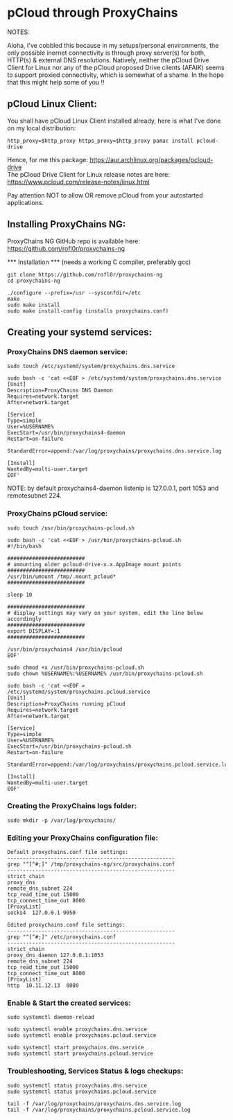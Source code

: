 # pCloud through ProxyChains

NOTES:

Aloha, I've cobbled this because in my setups/personal environments, the only possible inernet connectivity is through proxy server(s) for both, HTTP(s) & external DNS resolutions. Natively, neither the pCloud Drive Client for Linux nor any of the pCloud proposed Drive clients (AFAIK) seems to support proxied connectivity, which is somewhat of a shame. In the hope that this might help some of you !!

## pCloud Linux Client:

You shall have pCloud Linux Client installed already, here is what I've done on my local distribution:
```
http_proxy=$http_proxy https_proxy=$http_proxy pamac install pcloud-drive
```
Hence, for me this package: https://aur.archlinux.org/packages/pcloud-drive   
The pCloud Drive Client for Linux release notes are here: https://www.pcloud.com/release-notes/linux.html

Pay attention NOT to allow OR remove pCloud from your autostarted applications.

## Installing ProxyChains NG:

ProxyChains NG GitHub repo is available here: https://github.com/rofl0r/proxychains-ng

*** Installation *** (needs a working C compiler, preferably gcc)
```
git clone https://github.com/rofl0r/proxychains-ng
cd proxychains-ng

./configure --prefix=/usr --sysconfdir=/etc
make
sudo make install
sudo make install-config (installs proxychains.conf)
```

## Creating your systemd services:

### ProxyChains DNS daemon service:
```
sudo touch /etc/systemd/system/proxychains.dns.service
```
```
sudo bash -c 'cat <<EOF > /etc/systemd/system/proxychains.dns.service
[Unit]
Description=ProxyChains DNS Daemon
Requires=network.target
After=network.target

[Service]
Type=simple
User=%USERNAME%
ExecStart=/usr/bin/proxychains4-daemon
Restart=on-failure

StandardError=append:/var/log/proxychains/proxychains.dns.service.log

[Install]
WantedBy=multi-user.target
EOF'
```
NOTE: by default proxychains4-daemon listenip is 127.0.0.1, port 1053 and remotesubnet 224.

### ProxyChains pCloud service:
```
sudo touch /usr/bin/proxychains-pcloud.sh
```
```
sudo bash -c 'cat <<EOF > /usr/bin/proxychains-pcloud.sh
#!/bin/bash

#########################
# umounting older pcloud-drive-x.x.AppImage mount points
#########################
/usr/bin/umount /tmp/.mount_pcloud*
#########################

sleep 10

#########################
# display settings may vary on your system, edit the line below accordingly
#########################
export DISPLAY=:1
#########################

/usr/bin/proxychains4 /usr/bin/pcloud
EOF'
```
```
sudo chmod +x /usr/bin/proxychains-pcloud.sh
sudo chown %USERNAME%:%USERNAME% /usr/bin/proxychains-pcloud.sh
```
```
sudo bash -c 'cat <<EOF > /etc/systemd/system/proxychains.pcloud.service
[Unit]
Description=ProxyChains running pCloud
Requires=network.target
After=network.target

[Service]  
Type=simple
User=%USERNAME%
ExecStart=/usr/bin/proxychains-pcloud.sh
Restart=on-failure  

StandardError=append:/var/log/proxychains/proxychains.pcloud.service.log

[Install]
WantedBy=multi-user.target
EOF'
```

### Creating the ProxyChains logs folder:
```
sudo mkdir -p /var/log/proxychains/
```

### Editing your ProxyChains configuration file:
```
Default proxychains.conf file settings:
------------------------------------------------------
grep "^[^#;]" /tmp/proxychains-ng/src/proxychains.conf
------------------------------------------------------
strict_chain
proxy_dns
remote_dns_subnet 224
tcp_read_time_out 15000
tcp_connect_time_out 8000
[ProxyList]
socks4  127.0.0.1 9050
```
```
Edited proxychains.conf file settings:
------------------------------------------------------
grep "^[^#;]" /etc/proxychains.conf
------------------------------------------------------
strict_chain
proxy_dns_daemon 127.0.0.1:1053
remote_dns_subnet 224
tcp_read_time_out 15000
tcp_connect_time_out 8000
[ProxyList]
http  10.11.12.13  8080
```

### Enable & Start the created services:
```
sudo systemctl daemon-reload

sudo systemctl enable proxychains.dns.service 
sudo systemctl enable proxychains.pcloud.service 

sudo systemctl start proxychains.dns.service
sudo systemctl start proxychains.pcloud.service
```

### Troubleshooting, Services Status & logs checkups:
```
sudo systemctl status proxychains.dns.service 
sudo systemctl status proxychains.pcloud.service 

tail -f /var/log/proxychains/proxychains.dns.service.log
tail -f /var/log/proxychains/proxychains.pcloud.service.log

```
